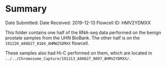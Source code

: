 # Summary

Date Submitted:
Date Received: 2019-12-13
Flowcell ID: HMV2YDMXX

This folder contains one half of the RNA-seq data performed on the benign prostate samples from the UHN BioBank.
The other half is on the `191220_A00827_0104_AHMW25DMXX` flowcell.

These samples also had Hi-C performed on them, which are located in `../../Chromosome_Capture/191213_A00827_0097_BHMV2YDMXX/`.

